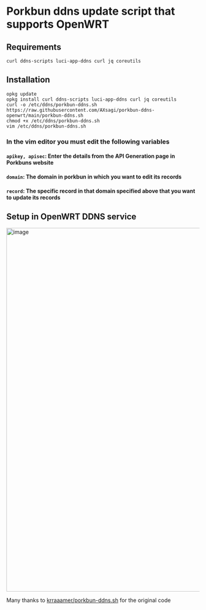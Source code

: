# Porkbun ddns update script that supports OpenWRT

## Requirements
`curl ddns-scripts luci-app-ddns curl jq coreutils`

## Installation
```
opkg update
opkg install curl ddns-scripts luci-app-ddns curl jq coreutils
curl -o /etc/ddns/porkbun-ddns.sh https://raw.githubusercontent.com/AXsagi/porkbun-ddns-openwrt/main/porkbun-ddns.sh
chmod +x /etc/ddns/porkbun-ddns.sh
vim /etc/ddns/porkbun-ddns.sh
```

### In the vim editor you must edit the following variables
#### `apikey, apisec`: Enter the details from the API Generation page in Porkbuns website
#### `domain`: The domain in porkbun in which you want to edit its records
#### `record`: The specific record in that domain specified above that you want to update its records

## Setup in OpenWRT DDNS service
<img width="948" alt="image" src="https://github.com/AXsagi/porkbun-ddns-openwrt/assets/60316868/6ffbfbfb-69e7-4938-b656-d157055b05e1">


Many thanks to [krraaamer/porkbun-ddns.sh](https://github.com/krraaamer/porkbun-ddns.sh) for the original code
